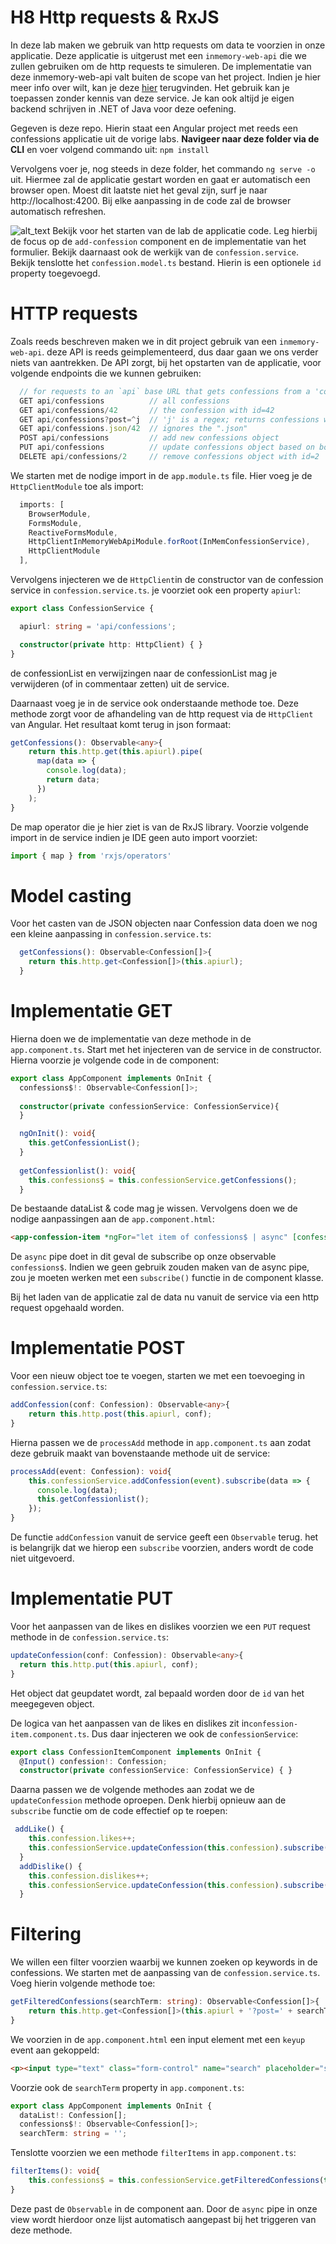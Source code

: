 # H8 Http requests & RxJS
In deze lab maken we gebruik van http requests om data te voorzien in onze applicatie. Deze applicatie is uitgerust met een `inmemory-web-api` die we zullen gebruiken om de http requests te simuleren. De implementatie van deze inmemory-web-api valt buiten de scope van het project. Indien je hier meer info over wilt, kan je deze [hier](https://github.com/angular/angular/tree/master/packages/misc/angular-in-memory-web-api) terugvinden. Het gebruik kan je toepassen zonder kennis van deze service. Je kan ook altijd je eigen backend schrijven in .NET of Java voor deze oefening.

Gegeven is deze repo. Hierin staat een Angular project met reeds een confessions applicatie uit de vorige labs. **Navigeer naar deze folder via de CLI** en voer volgend commando uit: ```npm install```
 
Vervolgens voer je, nog steeds in deze folder, het commando ```ng serve -o``` uit. Hiermee zal de applicatie gestart worden en gaat er automatisch een browser open. Moest dit laatste niet het geval zijn, surf je naar http://localhost:4200. Bij elke aanpassing in de code zal de browser automatisch refreshen.

![alt_text](https://i.imgur.com/TT9FcyW.png "image_tooltip") Bekijk voor het starten van de lab de applicatie code. Leg hierbij de focus op de `add-confession` component en de implementatie van het formulier. Bekijk daarnaast ook de werkijk van de `confession.service`. Bekijk tenslotte het `confession.model.ts` bestand. Hierin is een optionele `id` property toegevoegd.

# HTTP requests
Zoals reeds beschreven maken we in dit project gebruik van een `inmemory-web-api`. deze API is reeds geimplementeerd, dus daar gaan we ons verder niets van aantrekken. De API zorgt, bij het opstarten van de applicatie, voor volgende endpoints die we kunnen gebruiken:
```ts
  // for requests to an `api` base URL that gets confessions from a 'confessions' collection 
  GET api/confessions          // all confessions
  GET api/confessions/42       // the confession with id=42
  GET api/confessions?post=^j  // 'j' is a regex; returns confessions whose post starting with 'j' or 'J'
  GET api/confessions.json/42  // ignores the ".json"
  POST api/confessions         // add new confessions object
  PUT api/confessions          // update confessions object based on boject id
  DELETE api/confessions/2     // remove confessions object with id=2
```


We starten met de nodige import in de `app.module.ts` file. Hier voeg je de `HttpClientModule` toe als import:
```ts
  imports: [
    BrowserModule,
    FormsModule,
    ReactiveFormsModule,
    HttpClientInMemoryWebApiModule.forRoot(InMemConfessionService),
    HttpClientModule
  ],
```
Vervolgens injecteren we de `HttpClient`in de constructor van de confession service in `confession.service.ts`. je voorziet ook een property `apiurl`:
```typescript
export class ConfessionService {

  apiurl: string = 'api/confessions';

  constructor(private http: HttpClient) { }
}
```
de confessionList en verwijzingen naar de confessionList mag je verwijderen (of in commentaar zetten) uit de service.

Daarnaast voeg je in de service ook onderstaande methode toe. Deze methode zorgt voor de afhandeling van de http request via de `HttpClient` van Angular. Het resultaat komt terug in json formaat:
```ts
getConfessions(): Observable<any>{
    return this.http.get(this.apiurl).pipe(
      map(data => {
        console.log(data);
        return data;
      })
    );
}
```
De map operator die je hier ziet is van de RxJS library. Voorzie volgende import in de service indien je IDE geen auto import voorziet:
```ts
import { map } from 'rxjs/operators'
```

# Model casting
Voor het casten van de JSON objecten naar Confession data doen we nog een kleine aanpassing in `confession.service.ts`:
```ts
  getConfessions(): Observable<Confession[]>{
    return this.http.get<Confession[]>(this.apiurl);
  }
```
# Implementatie GET
Hierna doen we de implementatie van deze methode in de `app.component.ts`. Start met het injecteren van de service in de constructor. Hierna voorzie je volgende code in de component:
```ts
export class AppComponent implements OnInit {
  confessions$!: Observable<Confession[]>;
  
  constructor(private confessionService: ConfessionService){
  }

  ngOnInit(): void{
    this.getConfessionList();
  }
  
  getConfessionlist(): void{
    this.confessions$ = this.confessionService.getConfessions();
  }
```
De bestaande dataList & code mag je wissen. Vervolgens doen we de nodige aanpassingen aan de `app.component.html`:
```html
<app-confession-item *ngFor="let item of confessions$ | async" [confession]="item">
  ```
De `async` pipe doet in dit geval de subscribe op onze observable `confessions$`. Indien we geen gebruik zouden maken van de async pipe, zou je moeten werken met een `subscribe()` functie in de component klasse.

Bij het laden van de applicatie zal de data nu vanuit de service via een http request opgehaald worden. 

# Implementatie POST
Voor een nieuw object toe te voegen, starten we met een toevoeging in `confession.service.ts`:
```typescript
addConfession(conf: Confession): Observable<any>{
    return this.http.post(this.apiurl, conf);
}
``` 

Hierna passen we de `processAdd` methode in `app.component.ts` aan zodat deze gebruik maakt van bovenstaande methode uit de service:
```typescript
processAdd(event: Confession): void{
    this.confessionService.addConfession(event).subscribe(data => {
      console.log(data);
      this.getConfessionlist();
    });
}
```
De functie `addConfession` vanuit de service geeft een `Observable` terug. het is belangrijk dat we hierop een `subscribe` voorzien, anders wordt de code niet uitgevoerd.
# Implementatie PUT
Voor het aanpassen van de likes en dislikes voorzien we een `PUT` request methode in de `confession.service.ts`:
```typescript
updateConfession(conf: Confession): Observable<any>{
  return this.http.put(this.apiurl, conf);
}
```
Het object dat geupdatet wordt, zal bepaald worden door de `id` van het meegegeven object.

De logica van het aanpassen van de likes en dislikes zit in`confession-item.component.ts`. Dus daar injecteren we ook de `confessionService`:
```typescript
export class ConfessionItemComponent implements OnInit {
  @Input() confession!: Confession;
  constructor(private confessionService: ConfessionService) { }
```
Daarna passen we de volgende methodes aan zodat we de `updateConfession` methode oproepen. Denk hierbij opnieuw aan de `subscribe` functie om de code effectief op te roepen:
```typescript
 addLike() {
    this.confession.likes++;
    this.confessionService.updateConfession(this.confession).subscribe();
  }
  addDislike() {
    this.confession.dislikes++;
    this.confessionService.updateConfession(this.confession).subscribe();
  }
  ```

# Filtering
We willen een filter voorzien waarbij we kunnen zoeken op keywords in de confessions. We starten met de aanpassing van de `confession.service.ts`. Voeg hierin volgende methode toe:
```typescript
getFilteredConfessions(searchTerm: string): Observable<Confession[]>{
    return this.http.get<Confession[]>(this.apiurl + '?post=' + searchTerm);
}
```
We voorzien in de `app.component.html` een input element met een `keyup` event aan gekoppeld:
```html
<p><input type="text" class="form-control" name="search" placeholder="search..." [(ngModel)]="searchTerm" (keyup)="filterItems()"/></p>
```

Voorzie ook de `searchTerm` property in `app.component.ts`:
```typescript
export class AppComponent implements OnInit {
  dataList!: Confession[];
  confessions$!: Observable<Confession[]>;
  searchTerm: string = '';
```
Tenslotte voorzien we een methode `filterItems` in `app.component.ts`:
```typescript
filterItems(): void{
    this.confessions$ = this.confessionService.getFilteredConfessions(this.searchTerm);
}
```
Deze past de `Observable` in de component aan. Door de `async` pipe in onze view wordt hierdoor onze lijst automatisch aangepast bij het triggeren van deze methode.
